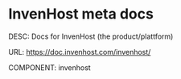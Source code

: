 # InvenHost meta docs

DESC:  Docs for InvenHost (the product/plattform)

URL: https://doc.invenhost.com/invenhost/

COMPONENT: invenhost
